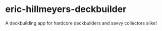 # eric-hillmeyers-deckbuilder
A deckbuilding app for hardcore deckbuilders and savvy collectors alike!
